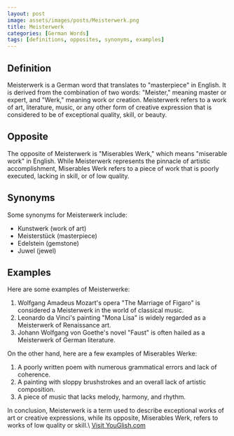 ```yaml
---
layout: post
image: assets/images/posts/Meisterwerk.png
title: Meisterwerk
categories: [German Words]
tags: [definitions, opposites, synonyms, examples]
---
```


## Definition
Meisterwerk is a German word that translates to "masterpiece" in English. It is derived from the combination of two words: "Meister," meaning master or expert, and "Werk," meaning work or creation. Meisterwerk refers to a work of art, literature, music, or any other form of creative expression that is considered to be of exceptional quality, skill, or beauty.

## Opposite
The opposite of Meisterwerk is "Miserables Werk," which means "miserable work" in English. While Meisterwerk represents the pinnacle of artistic accomplishment, Miserables Werk refers to a piece of work that is poorly executed, lacking in skill, or of low quality.

## Synonyms
Some synonyms for Meisterwerk include:

- Kunstwerk (work of art)
- Meisterstück (masterpiece)
- Edelstein (gemstone)
- Juwel (jewel)

## Examples
Here are some examples of Meisterwerke:

1. Wolfgang Amadeus Mozart's opera "The Marriage of Figaro" is considered a Meisterwerk in the world of classical music.
2. Leonardo da Vinci's painting "Mona Lisa" is widely regarded as a Meisterwerk of Renaissance art.
3. Johann Wolfgang von Goethe's novel "Faust" is often hailed as a Meisterwerk of German literature.

On the other hand, here are a few examples of Miserables Werke:

1. A poorly written poem with numerous grammatical errors and lack of coherence.
2. A painting with sloppy brushstrokes and an overall lack of artistic composition.
3. A piece of music that lacks melody, harmony, and rhythm.

In conclusion, Meisterwerk is a term used to describe exceptional works of art or creative expressions, while its opposite, Miserables Werk, refers to works of low quality or skill.\ <a id="yg-widget-0" class="youglish-widget" data-query="Meisterwerk" data-lang="german" data-components="8412" data-auto-start="0" data-bkg-color="theme_light" data-title="How%20to%20pronounce%20Meisterwerk%20in%20German"  rel="nofollow" href="https://youglish.com">Visit YouGlish.com</a><script async src="https://youglish.com/public/emb/widget.js" charset="utf-8"></script>